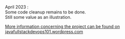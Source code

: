 April 2023 : <br>
Some code cleanup remains to be done.<br>
Still some value as an illustration.<br>

[More information concerning the project can be found on javafullstackdevops101.wordpress.com](https://javafullstackdevops101.wordpress.com/, "Code Java Full Stack DevOps")
